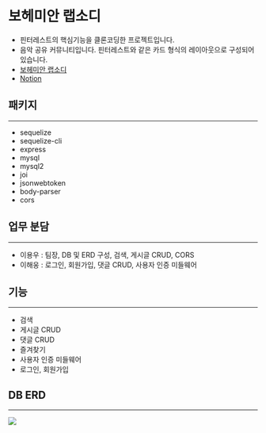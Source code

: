 # 보헤미안 랩소디


* 핀터레스트의 핵심기능을 클론코딩한 프로젝트입니다.
* 음악 공유 커뮤니티입니다. 핀터레스트와 같은 카드 형식의 레이아웃으로 구성되어 있습니다.
* [보헤미안 랩소디](http://bohemianrhapsody.shop/)
* [Notion](https://www.notion.so/12-fd2b9e26805f4e9a908f1e5f791d7838)


## 패키지

---
* sequelize
* sequelize-cli
* express
* mysql
* mysql2
* joi
* jsonwebtoken
* body-parser
* cors

## 업무 분담

---
* 이용우 : 팀장, DB 및 ERD 구성, 검색, 게시글 CRUD, CORS
* 이해웅 : 로그인, 회원가입, 댓글 CRUD, 사용자 인증 미들웨어
 
## 기능

---
* 검색
* 게시글 CRUD
* 댓글 CRUD
* 즐겨찾기 
* 사용자 인증 미들웨어
* 로그인, 회원가입 

## DB ERD

---
![](https://blog.kakaocdn.net/dn/2oSJF/btq9Ah58Rrr/i2VY7Hs5rOnRwvjLVrPN20/img.png)

